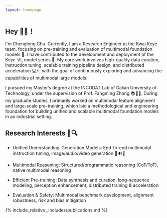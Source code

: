 ```yaml
---
layout: homepage
---
```


## Hey 🙋‍♂️！

I'm Chenglong Chu.
Currently, I am a Research Engineer at the Kwai Keye team, focusing on pre-training and evaluation of multimodal foundation models 🌟. I have contributed to the development and deployment of the Keye-VL model series 🚀. My core work involves high-quality data curation, instruction tuning, scalable training pipeline design, and distributed acceleration 💻⚡, with the goal of continuously exploring and advancing the capabilities of multimodal large models.

I pursued my Master’s degree at the INCODAT Lab of Dalian University of Technology, under the supervision of Prof. Fangming Zhong 📚👨‍🏫. During my graduate studies, I primarily worked on multimodal feature alignment and large-scale pre-training, which laid a methodological and engineering foundation for building unified and scalable multimodal foundation models in an industrial setting.

## Research Interests 🧠🔍
- Unified Understanding-Generation Models: End-to-end multimodal instruction tuning, image/audio/video generation 🎨🔊🎥

- Multimodal Reasoning: Structured/programmatic reasoning (CoT/ToT), native multimodal reasoning 

- Efficient Pre-training: Data synthesis and curation, long-sequence modeling, perception enhancement, distributed training & acceleration 

- Evaluation & Safety: Multimodal benchmark development, alignment robustness, risk and bias mitigation 

{% include_relative _includes/publications.md %}


